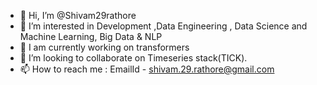 - 👋 Hi, I’m @Shivam29rathore
- 👀 I’m interested in Development ,Data Engineering , Data Science and Machine Learning, Big Data & NLP
- 🌱 I am currently working on transformers
- 💞️ I’m looking to collaborate on Timeseries stack(TICK).
- 📫 How to reach me :
EmailId - shivam.29.rathore@gmail.com

<!---
Shivam29rathore/Shivam29rathore is a ✨ special ✨ repository because its `README.md` (this file) appears on your GitHub profile.
You can click the Preview link to take a look at your changes.
--->
